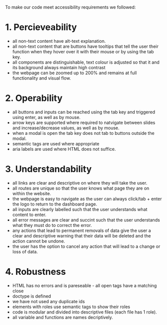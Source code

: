 To make our code meet accessibility requirements we followed:

# 1. Percieveability

- all non-text content have alt-text explanation.
- all non-text content that are buttons have tooltips that tell the user their function when they hover over it with their mouse or by using the tab key.
- all components are distinguishable, text colour is adjusted so that it and its background always maintain high contrast
- the webpage can be zoomed up to 200% and remains at full functionality and visual flow.

# 2. Operability

- all buttons and inputs can be reached using the tab key and triggered using enter, as well as by mouse.
- arrow keys are supported where required to natvigate between slides and increase/decrease values, as well as by mouse.
- when a modal is open the tab key does not tab to buttons outside the modal.
- semantic tags are used where appropriate
- aria labels are used where HTML does not suffice.

# 3. Understandability

- all links are clear and descriptive on where they will take the user.
- all routes are unique so that the user knows what page they are on within the website.
- the webpage is easy to navigate as the user can always click/tab + enter the logo to return to the dashboard page.
- all inputs are clearly labelled such that the user understands what content to enter.
- all error messages are clear and succint such that the user understands what they must do to correct the error.
- any actions that lead to permanent removals of data give the user a clear and descriptive warning that their data will be deleted and the action cannot be undone.
- the user has the option to cancel any action that will lead to a change or loss of data.

# 4. Robustness
- HTML has no errors and is pareseable - all open tags have a matching close
- doctype is defined
- we have not used any duplicate ids
- elements with roles use semantic tags to show their roles
- code is modular and divided into descriptive files (each file has 1 role).
- all variable and functions are names decriptively.
